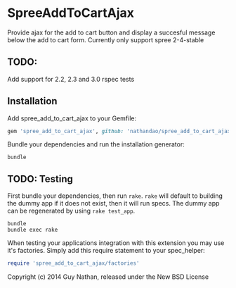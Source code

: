 SpreeAddToCartAjax
==================

Provide ajax for the add to cart button and display a succesful message below the add to cart form.
Currently only support spree 2-4-stable

TODO:
-------
Add support for 2.2, 2.3 and 3.0
rspec tests

Installation
------------

Add spree_add_to_cart_ajax to your Gemfile:

```ruby
gem 'spree_add_to_cart_ajax', github: 'nathandao/spree_add_to_cart_ajax'
```

Bundle your dependencies and run the installation generator:

```shell
bundle
```

TODO: Testing
-------

First bundle your dependencies, then run `rake`. `rake` will default to building the dummy app if it does not exist, then it will run specs. The dummy app can be regenerated by using `rake test_app`.

```shell
bundle
bundle exec rake
```

When testing your applications integration with this extension you may use it's factories.
Simply add this require statement to your spec_helper:

```ruby
require 'spree_add_to_cart_ajax/factories'
```

Copyright (c) 2014 Guy Nathan, released under the New BSD License
